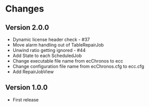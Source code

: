 # Changes

## Version 2.0.0

* Dynamic license header check - #37
* Move alarm handling out of TableRepairJob
* Unwind ratio getting ignored - #44
* Add State to each ScheduledJob
* Change executable file name from ecChronos to ecc
* Change configuration file name from ecChronos.cfg to ecc.cfg
* Add RepairJobView

## Version 1.0.0

* First release
